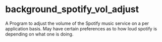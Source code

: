 # background_spotify_vol_adjust
A Program to adjust the volume of the Spotify music service on a per application basis. May have certain preferences as to how loud spotify is depending on what one is doing.
